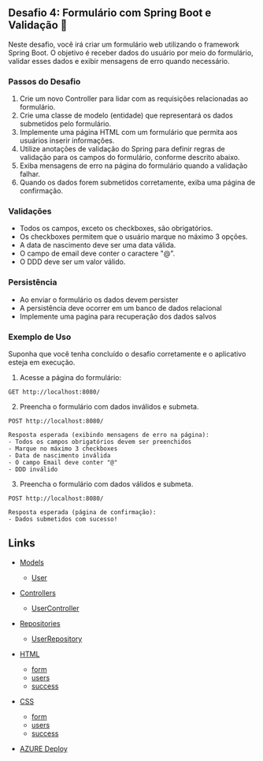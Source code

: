 ## Desafio 4: Formulário com Spring Boot e Validação 🎯

Neste desafio, você irá criar um formulário web utilizando o framework Spring Boot. O objetivo é receber dados do usuário por meio do formulário, validar esses dados e exibir mensagens de erro quando necessário.

### Passos do Desafio

1. Crie um novo Controller para lidar com as requisições relacionadas ao formulário.
2. Crie uma classe de modelo (entidade) que representará os dados submetidos pelo formulário.
3. Implemente uma página HTML com um formulário que permita aos usuários inserir informações.
4. Utilize anotações de validação do Spring para definir regras de validação para os campos do formulário, conforme descrito abaixo.
5. Exiba mensagens de erro na página do formulário quando a validação falhar.
6. Quando os dados forem submetidos corretamente, exiba uma página de confirmação.

### Validações

- Todos os campos, exceto os checkboxes, são obrigatórios.
- Os checkboxes permitem que o usuário marque no máximo 3 opções.
- A data de nascimento deve ser uma data válida.
- O campo de email deve conter o caractere "@".
- O DDD deve ser um valor válido.

### Persistência

- Ao enviar o formulário os dados devem persister
- A persistência deve ocorrer em um banco de dados relacional
- Implemente uma pagina para recuperação dos dados salvos

### Exemplo de Uso

Suponha que você tenha concluído o desafio corretamente e o aplicativo esteja em execução.

1. Acesse a página do formulário:

```
GET http://localhost:8080/
```

2. Preencha o formulário com dados inválidos e submeta.

```
POST http://localhost:8080/

Resposta esperada (exibindo mensagens de erro na página):
- Todos os campos obrigatórios devem ser preenchidos
- Marque no máximo 3 checkboxes
- Data de nascimento inválida
- O campo Email deve conter "@"
- DDD inválido
```

3. Preencha o formulário com dados válidos e submeta.

```
POST http://localhost:8080/

Resposta esperada (página de confirmação):
- Dados submetidos com sucesso!
```

## Links
- [Models](./src/main/java/pweb2/form/Models/) 
  - [User](./src/main/java/pweb2/form/Models/User.java) 
- [Controllers](./src/main/java/pweb2/form/Controllers/)
  - [UserController](./src/main/java/pweb2/form/Controllers/UserController.java)
- [Repositories](./src/main/java/pweb2/form/Respositories/)
  - [UserRepository](./src/main/java/pweb2/form/Respositories/UserRepository.java)
- [HTML](./src/main/resources/templates/)
  - [form](./src/main/resources/templates/form.html)
  - [users](./src/main/resources/templates/users.html)
  - [success](./src/main/resources/templates/success.html)
- [CSS](./src/main/resources/static/css/)
  - [form](./src/main/resources/static/css/form.css)
  - [users](./src/main/resources/static/css/users.css)
  - [success](./src/main/resources/static/css/success.css)

- [AZURE Deploy](https://form-form.azuremicroservices.io)
